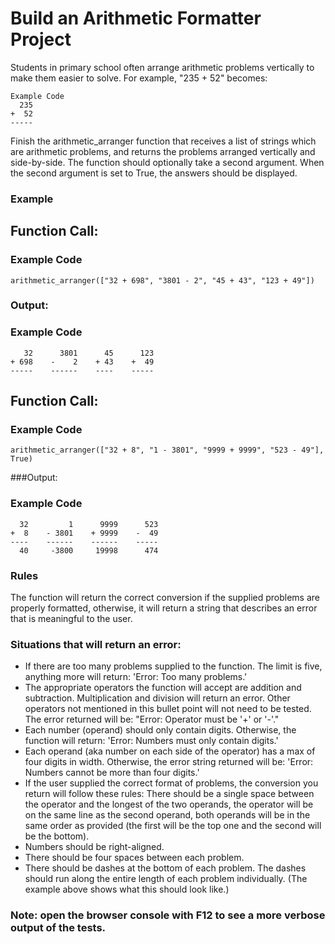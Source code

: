 # Build an Arithmetic Formatter Project

Students in primary school often arrange arithmetic problems vertically to make them easier to solve. For example, "235 + 52" becomes:
```
Example Code
  235
+  52
-----
```
Finish the arithmetic_arranger function that receives a list of strings which are arithmetic problems, and returns the problems arranged vertically and side-by-side. The function should optionally take a second argument. When the second argument is set to True, the answers should be displayed.

### Example
## Function Call:

### Example Code
```
arithmetic_arranger(["32 + 698", "3801 - 2", "45 + 43", "123 + 49"])
```
### Output:

### Example Code
```
   32      3801      45      123
+ 698    -    2    + 43    +  49
-----    ------    ----    -----
```
## Function Call:

### Example Code
```
arithmetic_arranger(["32 + 8", "1 - 3801", "9999 + 9999", "523 - 49"], True)
```
###Output:

### Example Code
```
  32         1      9999      523
+  8    - 3801    + 9999    -  49
----    ------    ------    -----
  40     -3800     19998      474
```
### Rules
The function will return the correct conversion if the supplied problems are properly formatted, otherwise, it will return a string that describes an error that is meaningful to the user. 

### Situations that will return an error:
- If there are too many problems supplied to the function. The limit is five, anything more will return: 'Error: Too many problems.'
- The appropriate operators the function will accept are addition and subtraction. Multiplication and division will return an error. Other operators not mentioned in this bullet point will not need to be tested. The error returned will be: "Error: Operator must be '+' or '-'."
- Each number (operand) should only contain digits. Otherwise, the function will return: 'Error: Numbers must only contain digits.'
- Each operand (aka number on each side of the operator) has a max of four digits in width. Otherwise, the error string returned will be: 'Error: Numbers cannot be more than four digits.'
- If the user supplied the correct format of problems, the conversion you return will follow these rules:
There should be a single space between the operator and the longest of the two operands, the operator will be on the same line as the second operand, both operands will be in the same order as provided (the first will be the top one and the second will be the bottom).
- Numbers should be right-aligned.
- There should be four spaces between each problem.
- There should be dashes at the bottom of each problem. The dashes should run along the entire length of each problem individually. (The example above shows what this should look like.)
### Note: open the browser console with F12 to see a more verbose output of the tests.

